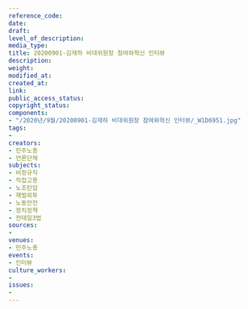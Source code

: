 ```yaml
---
reference_code: 
date: 
draft: 
level_of_description: 
media_type: 
title: 20200901-김재하 비대위원장 참여와혁신 인터뷰
description: 
weight: 
modified_at: 
created_at: 
link: 
public_access_status: 
copyright_status: 
components:
- "/2020년/9월/20200901-김재하 비대위원장 참여와혁신 인터뷰/_W1D6951.jpg"
tags:
- 
creators:
- 민주노총
- 언론단체
subjects:
- 비정규직
- 직접고용
- 노조탄압
- 재벌외투
- 노동안전
- 정치정책
- 전태일3법
sources:
- 
venues:
- 민주노총
events:
- 인터뷰
culture_workers:
- 
issues:
- 
---
```

